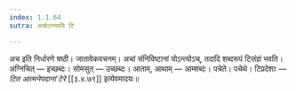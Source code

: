 ```yaml
---
index: 1.1.64
sutra: अचोऽन्त्यादि टि

---
```

अच इति निर्धारणे षष्ठी। जातावेकवचनम्। अचां संनिविष्टानां योऽन्त्योऽच्, तदादि शब्दरूपं टिसंज्ञं भवति। अग्निचित् — इच्छब्दः। सोमसुत् — उच्छब्दः। आताम्, आथाम् — आम्शब्दः। पचेते। पचेथे। टिप्रदेशाः — _टित आत्मनेपदानां टेरे_ [[३.४.७९]] इत्येवमादयः॥